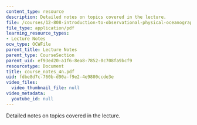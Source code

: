 ```yaml
---
content_type: resource
description: Detailed notes on topics covered in the lecture.
file: /courses/12-808-introduction-to-observational-physical-oceanography-fall-2004/fdbe8d7c760bd90af9e24e9800ccde3e_course_notes_4n.pdf
file_type: application/pdf
learning_resource_types:
- Lecture Notes
ocw_type: OCWFile
parent_title: Lecture Notes
parent_type: CourseSection
parent_uid: ef93ed20-a1f6-8ea8-7852-0c708fa9bcf9
resourcetype: Document
title: course_notes_4n.pdf
uid: fdbe8d7c-760b-d90a-f9e2-4e9800ccde3e
video_files:
  video_thumbnail_file: null
video_metadata:
  youtube_id: null
---
```

Detailed notes on topics covered in the lecture.

